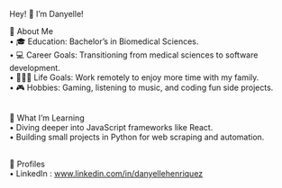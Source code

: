 <!---
DanyelleH/DanyelleH is a ✨ special ✨ repository because its `README.md` (this file) appears on your GitHub profile.
You can click the Preview link to take a look at your changes.
--->
Hey! 👋 I’m Danyelle!

🌟 About Me<br>
    •	🎓 Education: Bachelor’s in Biomedical Sciences.<br>
    •	💻 Career Goals: Transitioning from medical sciences to software development.<br>
    •	👩‍👧‍👦 Life Goals: Work remotely to enjoy more time with my family.<br>
    •	🎮 Hobbies: Gaming, listening to music, and coding fun side projects.<br><br>
 
🌱 What I’m Learning<br>
    •	Diving deeper into JavaScript frameworks like React. <br>
    •	Building small projects in Python for web scraping and automation. <br><br>

🔗 Profiles <br>
    • LinkedIn : www.linkedin.com/in/danyellehenriquez <br>
